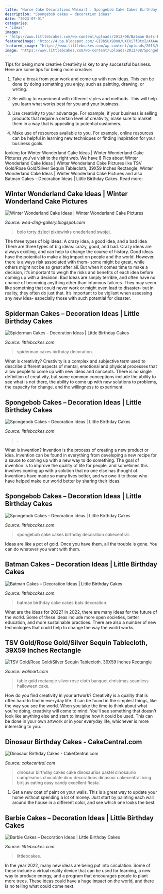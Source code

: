 ```yaml
---
title: "Nurse Cake Decorations Walmart : Spongebob Cake Cakes Birthday Decoration Cakecentral"
description: "Spongebob cakes – decoration ideas"
date: "2023-07-01"
categories:
- "ideas"
images:
- "http://www.littlebcakes.com/wp-content/uploads/2013/08/Batman-Bats-Birthday-Cake.jpg"
featuredImage: "http://4.bp.blogspot.com/-GI9bSUX9DmU/UXCXiTfDtxI/AAAAAAAAAVs/ve3n7EZmvaw/s1600/Winter+Wonderland+Cake+4.jpg"
featured_image: "https://www.littlebcakes.com/wp-content/uploads/2013/08/Barbie-Cake-Image.jpg"
image: "https://www.littlebcakes.com/wp-content/uploads/2013/08/Spongebob-Birthday-Cakes.jpg"
---
```



Tips for being more creative
Creativity is key to any successful business. Here are some tips for being more creative:
1. Take a break from your work and come up with new ideas. This can be done by doing something you enjoy, such as painting, drawing, or writing.

2. Be willing to experiment with different styles and methods. This will help you learn what works best for you and your business.

3. Use creativity to your advantage. For example, if your business is selling products that require a certain level of creativity, make sure to market them in a way that is appealing to potential customers.

4. Make use of resources available to you. For example, online resources can be helpful in learning new techniques or finding inspiration for your business goals.


	

		
looking for Winter Wonderland Cake Ideas | Winter Wonderland Cake Pictures you've visit to the right web. We have 8 Pics about Winter Wonderland Cake Ideas | Winter Wonderland Cake Pictures like TSV Gold/Rose Gold/Silver Sequin Tablecloth, 39X59 Inches Rectangle, Winter Wonderland Cake Ideas | Winter Wonderland Cake Pictures and also Batman Cakes – Decoration Ideas | Little Birthday Cakes. Read more:
		
    
## Winter Wonderland Cake Ideas | Winter Wonderland Cake Pictures

<img loading=lazy src="http://4.bp.blogspot.com/-GI9bSUX9DmU/UXCXiTfDtxI/AAAAAAAAAVs/ve3n7EZmvaw/s1600/Winter+Wonderland+Cake+4.jpg" onerror="this.onerror=null;this.src='https://tse2.mm.bing.net/th?id=OIP.phRG8vrjsUhW287tEfAEDgHaKc&amp;pid=15.1';" alt="Winter Wonderland Cake Ideas | Winter Wonderland Cake Pictures">

_Source: wed-ding-gallery.blogspot.com_

>bolo torty dzieci pixiewinks onederland swojej. 

	

The three types of big ideas: A crazy idea, a good idea, and a bad idea
There are three types of big ideas: crazy, good, and bad. Crazy ideas are always exciting, and can help to change the course of history. Good ideas have the potential to make a big impact on people and the world. However, there is always risk associated with them- some might be great, while others might not be so great after all. But when it comes time to make a decision, it’s important to weigh the risks and benefits of each idea before coming up with a decision.
Bad Ideas are simply terrible, and often have no chance of becoming anything other than infamous failures. They may seem like something that could never work or might even lead to disaster- but in reality, they often do just that. It’s important to be vigilant when assessing any new idea- especially those with such potential for disaster.

    
## Spiderman Cakes – Decoration Ideas | Little Birthday Cakes

<img loading=lazy src="http://www.littlebcakes.com/wp-content/uploads/2013/08/Spiderman-Cakes.jpg" onerror="this.onerror=null;this.src='https://tse2.mm.bing.net/th?id=OIP.xyZluaZZ33GVbUX911wOZwHaLa&amp;pid=15.1';" alt="Spiderman Cakes – Decoration Ideas | Little Birthday Cakes">

_Source: littlebcakes.com_

>spiderman cakes birthday decoration. 

	

What is creativity?
Creativity is a complex and subjective term used to describe different aspects of mental, emotional and physical processes that allow people to come up with new ideas and concepts. There is no single definition of creativity, but some common conceptions include the ability to see what is not there, the ability to come up with new solutions to problems, the capacity for change, and the willingness to experiment.

    
## Spongebob Cakes – Decoration Ideas | Little Birthday Cakes

<img loading=lazy src="https://www.littlebcakes.com/wp-content/uploads/2013/08/Spongebob-Birthday-Cakes.jpg" onerror="this.onerror=null;this.src='https://tse1.mm.bing.net/th?id=OIP.TxXzLd2sRevZpt4Ukv5PhQHaJ4&amp;pid=15.1';" alt="Spongebob Cakes – Decoration Ideas | Little Birthday Cakes">

_Source: littlebcakes.com_

>. 

	

What is invention?
Invention is the process of creating a new product or idea. Invention can be found in everything from developing a new recipe for a sauce to coming up with a new way to do something. The goal of invention is to improve the quality of life for people, and sometimes this involves coming up with a solution that no one else has thought of. Inventions have made so many lives better, and we owe it to those who have helped make our world better by sharing their ideas.

    
## Spongebob Cakes – Decoration Ideas | Little Birthday Cakes

<img loading=lazy src="http://www.littlebcakes.com/wp-content/uploads/2013/08/Spongebob-Cakes-Images.jpg" onerror="this.onerror=null;this.src='https://tse4.mm.bing.net/th?id=OIP.k_g_1JVOehocu1WJSzmsbQHaHQ&amp;pid=15.1';" alt="Spongebob Cakes – Decoration Ideas | Little Birthday Cakes">

_Source: littlebcakes.com_

>spongebob cake cakes birthday decoration cakecentral. 

	

Ideas are like a pot of gold. Once you have them, all the trouble is gone. You can do whatever you want with them.

    
## Batman Cakes – Decoration Ideas | Little Birthday Cakes

<img loading=lazy src="http://www.littlebcakes.com/wp-content/uploads/2013/08/Batman-Bats-Birthday-Cake.jpg" onerror="this.onerror=null;this.src='https://tse2.mm.bing.net/th?id=OIP.k-e4xb2zefA2fgcxJO8q0QHaG2&amp;pid=15.1';" alt="Batman Cakes – Decoration Ideas | Little Birthday Cakes">

_Source: littlebcakes.com_

>batman birthday cake cakes bats decoration. 

	

What are the ideas for 2022?
In 2022, there are many ideas for the future of the world. Some of these ideas include more open societies, better education, and more sustainable practices. There are also a number of new technologies that could help to change the way the world works.

    
## TSV Gold/Rose Gold/Silver Sequin Tablecloth, 39X59 Inches Rectangle

<img loading=lazy src="https://i5.walmartimages.com/asr/4dc6eaf0-45c2-4e77-94c4-cb854f6f80b0.30091637cef473728d4d63c06716c739.jpeg" onerror="this.onerror=null;this.src='https://tse1.mm.bing.net/th?id=OIP.soFjx8pQ6Jy3g6prUYbt4QHaHa&amp;pid=15.1';" alt="TSV Gold/Rose Gold/Silver Sequin Tablecloth, 39X59 Inches Rectangle">

_Source: walmart.com_

>table gold rectangle silver rose cloth banquet christmas seamless halloween cake. 

	

How do you find creativity in your artwork?
Creativity is a quality that is often hard to find in everyday life. It can be found in the simplest things, like the way you see the world. When you take the time to think about what you're doing, creativity will come to mind. You'll see something that doesn't look like anything else and start to imagine how it could be used. This can be done in your own artwork or in your everyday life, whichever is more interesting to you.

    
## Dinosaur Birthday Cakes - CakeCentral.com

<img loading=lazy src="https://cdn001.cakecentral.com/gallery/2017/03/900_dinosaur-birthday-cakes-676982DPvOd.JPG" onerror="this.onerror=null;this.src='https://tse1.mm.bing.net/th?id=OIP.JAFMDJg-kfSkagYSr4kyDwHaJ4&amp;pid=15.1';" alt="Dinosaur Birthday Cakes - CakeCentral.com">

_Source: cakecentral.com_

>dinosaur birthday cakes cake dinosaurios pastel dinosaurio cumpleaños chocolate dino decorations dinasour cakecentral icing birijus eating easy candy excellent fiesta. 

	

1. Get a new coat of paint on your walls. This is a great way to update your home without spending a lot of money. Just start by painting each wall around the house in a different color, and see which one looks the best.

    
## Barbie Cakes – Decoration Ideas | Little Birthday Cakes

<img loading=lazy src="https://www.littlebcakes.com/wp-content/uploads/2013/08/Barbie-Cake-Image.jpg" onerror="this.onerror=null;this.src='https://tse3.mm.bing.net/th?id=OIP.nWhV58ubKd---PP6xfhMAQHaKX&amp;pid=15.1';" alt="Barbie Cakes – Decoration Ideas | Little Birthday Cakes">

_Source: littlebcakes.com_

>littlebcakes. 

	

In the year 2022, many new ideas are being put into circulation. Some of these include a virtual reality device that can be used for learning, a new way to produce energy, and a program that encourages people to plant more trees. These ideas could have a huge impact on the world, and there is no telling what could come next.

